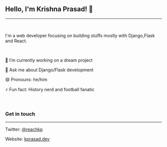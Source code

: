 ## Hello, I'm Krishna Prasad! 👋
<hr>

<br>

I'm a web developer focusing on building stuffs mostly with Django,Flask and React.

<br>

🔭 I’m currently working on a dream project


💬 Ask me about Django/Flask development

😄 Pronouns: he/him

⚡ Fun fact: History nerd and football fanatic

<br>

### Get in touch
<hr>
Twitter: <a href="https://twitter.com/reachkp">@reachkp</a>

Website: <a href="https://kprasad.dev">kprasad.dev</a>